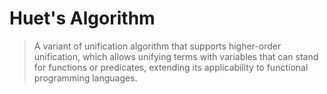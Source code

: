 # Huet's Algorithm

> A variant of unification algorithm that supports higher-order unification, which allows unifying terms with variables that can stand for functions or predicates, extending its applicability to functional programming languages.
>